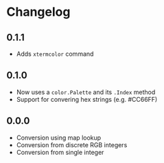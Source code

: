 # Changelog

## 0.1.1
- Adds `xtermcolor` command

## 0.1.0
- Now uses a `color.Palette` and its `.Index` method
- Support for convering hex strings (e.g. #CC66FF)

## 0.0.0
- Conversion using map lookup
- Conversion from discrete RGB integers
- Conversion from single integer
